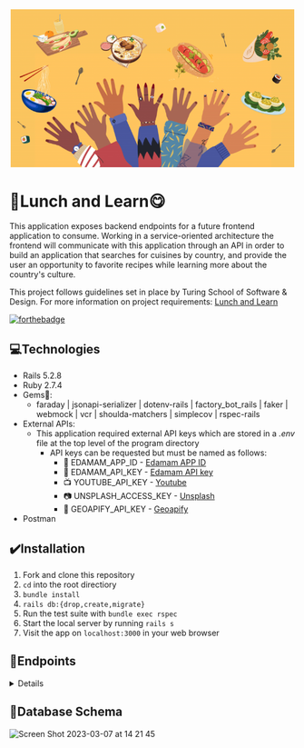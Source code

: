 <div id="header" align="center">
<img src="src/assets/lunch_and_learn.png" alt="lunch and learn" width="500" height="auto" />
</div>

# :fork_and_knife:Lunch and Learn:yum:

This application exposes backend endpoints for a future frontend application to consume. Working in a service-oriented architecture the frontend will communicate with this application through an API in order to build an application that searches for cuisines by country, and provide the user an opportunity to favorite recipes while learning more about the country's culture.

This project follows guidelines set in place by Turing School of Software & Design. For more information on project requirements: [Lunch and Learn](https://backend.turing.edu/module3/projects/lunch_and_learn/requirements)

[![forthebadge](http://forthebadge.com/images/badges/made-with-ruby.svg)](http://forthebadge.com)

## :computer:Technologies
- Rails 5.2.8
- Ruby 2.7.4
- Gems:gem::
  - faraday | jsonapi-serializer | dotenv-rails | factory_bot_rails | faker | webmock | vcr | shoulda-matchers | simplecov | rspec-rails
- External APIs:
  - This application required external API keys which are stored in a <i>.env</i> file at the top level of the program directory
    - API keys can be requested but must be named as follows:
      - :herb: EDAMAM_APP_ID - [Edamam APP ID](https://developer.edamam.com/edamam-recipe-api)
      - :seedling: EDAMAM_API_KEY - [Edamam API key](https://developer.edamam.com/edamam-recipe-api)
      - :tv: YOUTUBE_API_KEY - [Youtube](https://developers.google.com/youtube/registering_an_application)
      - :camera: UNSPLASH_ACCESS_KEY - [Unsplash](https://unsplash.com/documentation)
      - :round_pushpin: GEOAPIFY_API_KEY - [Geoapify](https://apidocs.geoapify.com/docs/places/#about)
- Postman

## :heavy_check_mark:Installation

1. Fork and clone this repository
2. `cd` into the root directiory
3. `bundle install`
4. `rails db:{drop,create,migrate}`
5. Run the test suite with `bundle exec rspec`
6. Start the local server by running `rails s`
7. Visit the app on `localhost:3000` in your web browser

## :round_pushpin:Endpoints

<details close>

### Get a Country's Recipe


```http
GET /api/v1/recipes?country=<COUNTRY>
```

<details close>
<summary>  Details </summary><br>
  * This endpoint returns recipes based off a country parameter
<br><br>
    
Parameters: <br>
```
Country
```

| Code | Description |
| :--- | :--- |
| 200 | `OK` |

Example Value:

```json

{
    "data": [
        {
            "id": null,
            "type": "recipe",
            "attributes": {
                "title": "A Slice of Spain: The Spanish Tortilla",
                "url": "https://recipe-link.com",
                "country": "Spain",
                "image": "https://image-link.com"
            }
        },
        {"etc"}
    ]
}

```

</details>

---


### Get a Country's Learning Resources
```http
GET /api/v1/learning_resources?country=<COUNTRY>
```


<details close>
<summary>  Details </summary><br>
  * This endpoint returns learning resources for a country
<br><br>
    
Parameters: <br>
```
Country
```

| Code | Description |
| :--- | :--- |
| 200 | `OK` |

Example Value:

```json

{
    "data": {
        "id": null,
        "type": "learning_resources",
        "attributes": {
            "country": "spain",
            "video": {
                "title": "A Super Quick History of Spain",
                "youtube_video_id": "nQh6V8adGXw"
            },
            "images": [
                {
                    "alt_tag": "people walking near church during daytime",
                    "url": "https://images1-url.com"
                },
                {
                    "alt_tag": "red petaled flower field",
                    "url": "https://images.unsplash.com/photo-1562165662-66cbc1a5bbe2?crop=entropy&cs=tinysrgb&fit=max&fm=jpg&ixid=Mnw0MTg1Njh8MHwxfHJhbmRvbXx8fHx8fHx8fDE2NzgyMjk5MjI&ixlib=rb-4.0.3&q=80&w=1080"
                },
                {
                    "alt_tag": "red petaled flower field",
                    "url": "https://image2-url.com"
                },
                {"etc"}
           ]
        }
    }
}
```

</details>

---


### Create a User
```http
POST "/api/v1/users"
```

<details close>
<summary>  Details </summary><br>
  * This endpoint creates a user and generates an api_key for that user
<br><br>
    
Parameters: <br>
```
CONTENT_TYPE=application/json
```

| Code | Description |
| :--- | :--- |
| 201 | `CREATED` |

Example Value:

```json

{
    "data": {
        "id": "3",
        "type": "user",
        "attributes": {
            "name": "Harry Potter",
            "email": "harry.potter@hogwarts.com",
            "api_key": "50ccb3fae6a7077da81cffa7e348ca0b"
        }
    }
}
```

</details>

---


### Create a Favorite Recipe
```http
POST "/api/v1/favorites"
```

<details close>
<summary>  Details </summary><br>
  * This endpoint creates a favorite recipe
<br><br>
    
Parameters: <br>
```
CONTENT_TYPE=application/json
```

| Code | Description |
| :--- | :--- |
| 201 | `CREATED` |

Example Value:

```json

{
    "success": "Favorite added successfully"
}
```

</details>

---


### Get a User's Favorite Recipes
```http
GET "/api/v1/favorites?api_key=<USER.API_KEY>"
```

<details close>
<summary>  Details </summary><br>
  * This endpoint gets favorite recipes for a user
<br><br>
    
Parameters: <br>
```
User api_key
```

| Code | Description |
| :--- | :--- |
| 200 | `OK` |

Example Value:

```json

{
    "data": [
        {
            "id": "1",
            "type": "favorites",
            "attributes": {
                "country": "thailand",
                "recipe_link": "www.recipe-link.com",
                "recipe_title": "Crab Fried Rice (Khaao Pad Bpu)",
                "created_at": "2023-03-06T23:58:53.967Z"
            }
        },
        {
            "id": "2",
            "type": "favorites",
            "attributes": {
                "country": "france",
                "recipe_link": "www.recipe-link.com",
                "recipe_title": "Brie and baguette",
                "created_at": "2023-03-07T18:38:22.777Z"
            }
        },
        {"etc"}
    ]
}
```

</details>
</details>

## :twisted_rightwards_arrows:Database Schema

![Screen Shot 2023-03-07 at 14 21 45](https://user-images.githubusercontent.com/111314699/223566868-6347d55a-56ba-4d60-a334-f14476d2d784.png)


